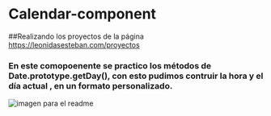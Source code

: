 # Calendar-component

##Realizando los proyectos de la página https://leonidasesteban.com/proyectos

### En este comopoenente se practico los métodos de Date.prototype.getDay(), con esto pudimos contruir la hora y el día actual , en un formato personalizado.
 
<img src="image/image-readme.png" alt="imagen para el readme">
